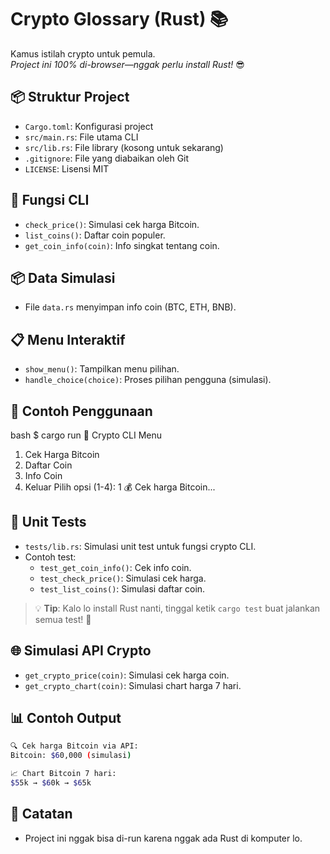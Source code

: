
# Crypto Glossary (Rust) 📚

Kamus istilah crypto untuk pemula.  
*Project ini 100% di-browser—nggak perlu install Rust!* 😎

## 📦 Struktur Project
- `Cargo.toml`: Konfigurasi project
- `src/main.rs`: File utama CLI
- `src/lib.rs`: File library (kosong untuk sekarang)
- `.gitignore`: File yang diabaikan oleh Git
- `LICENSE`: Lisensi MIT

## 🧪 Fungsi CLI
- `check_price()`: Simulasi cek harga Bitcoin.
- `list_coins()`: Daftar coin populer.
- `get_coin_info(coin)`: Info singkat tentang coin.

## 📦 Data Simulasi
- File `data.rs` menyimpan info coin (BTC, ETH, BNB).

## 📋 Menu Interaktif
- `show_menu()`: Tampilkan menu pilihan.
- `handle_choice(choice)`: Proses pilihan pengguna (simulasi).

## 🧪 Contoh Penggunaan
bash
$ cargo run
🚀 Crypto CLI Menu
1. Cek Harga Bitcoin
2. Daftar Coin
3. Info Coin
4. Keluar
Pilih opsi (1-4): 1
💰 Cek harga Bitcoin...

## 🧪 Unit Tests
- `tests/lib.rs`: Simulasi unit test untuk fungsi crypto CLI.
- Contoh test:
  - `test_get_coin_info()`: Cek info coin.
  - `test_check_price()`: Simulasi cek harga.
  - `test_list_coins()`: Simulasi daftar coin.

> 💡 **Tip**: Kalo lo install Rust nanti, tinggal ketik `cargo test` buat jalankan semua test! 🚀

## 🌐 Simulasi API Crypto
- `get_crypto_price(coin)`: Simulasi cek harga coin.
- `get_crypto_chart(coin)`: Simulasi chart harga 7 hari.

## 📊 Contoh Output
```bash
🔍 Cek harga Bitcoin via API:
Bitcoin: $60,000 (simulasi)

📈 Chart Bitcoin 7 hari:
$55k → $60k → $65k
```

## 🚀 Catatan
- Project ini nggak bisa di-run karena nggak ada Rust di komputer lo.
